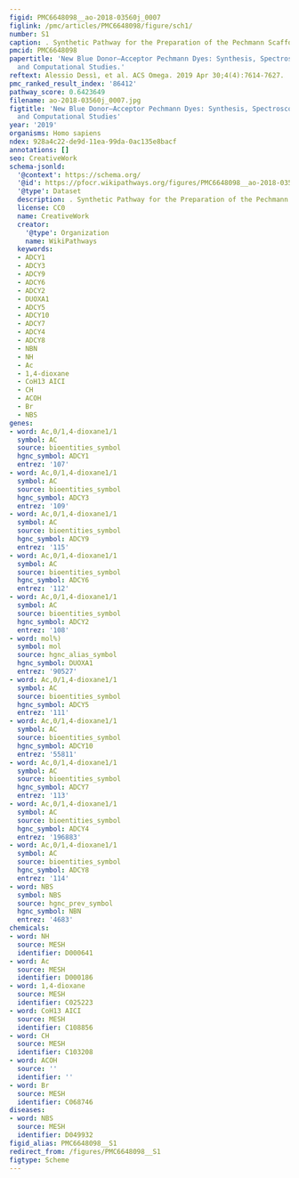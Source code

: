 ```yaml
---
figid: PMC6648098__ao-2018-03560j_0007
figlink: /pmc/articles/PMC6648098/figure/sch1/
number: S1
caption: . Synthetic Pathway for the Preparation of the Pechmann Scaffold.
pmcid: PMC6648098
papertitle: 'New Blue Donor–Acceptor Pechmann Dyes: Synthesis, Spectroscopic, Electrochemical,
  and Computational Studies.'
reftext: Alessio Dessì, et al. ACS Omega. 2019 Apr 30;4(4):7614-7627.
pmc_ranked_result_index: '86412'
pathway_score: 0.6423649
filename: ao-2018-03560j_0007.jpg
figtitle: 'New Blue Donor–Acceptor Pechmann Dyes: Synthesis, Spectroscopic, Electrochemical,
  and Computational Studies'
year: '2019'
organisms: Homo sapiens
ndex: 928a4c22-de9d-11ea-99da-0ac135e8bacf
annotations: []
seo: CreativeWork
schema-jsonld:
  '@context': https://schema.org/
  '@id': https://pfocr.wikipathways.org/figures/PMC6648098__ao-2018-03560j_0007.html
  '@type': Dataset
  description: . Synthetic Pathway for the Preparation of the Pechmann Scaffold.
  license: CC0
  name: CreativeWork
  creator:
    '@type': Organization
    name: WikiPathways
  keywords:
  - ADCY1
  - ADCY3
  - ADCY9
  - ADCY6
  - ADCY2
  - DUOXA1
  - ADCY5
  - ADCY10
  - ADCY7
  - ADCY4
  - ADCY8
  - NBN
  - NH
  - Ac
  - 1,4-dioxane
  - CoH13 AICI
  - CH
  - ACOH
  - Br
  - NBS
genes:
- word: Ac,0/1,4-dioxane1/1
  symbol: AC
  source: bioentities_symbol
  hgnc_symbol: ADCY1
  entrez: '107'
- word: Ac,0/1,4-dioxane1/1
  symbol: AC
  source: bioentities_symbol
  hgnc_symbol: ADCY3
  entrez: '109'
- word: Ac,0/1,4-dioxane1/1
  symbol: AC
  source: bioentities_symbol
  hgnc_symbol: ADCY9
  entrez: '115'
- word: Ac,0/1,4-dioxane1/1
  symbol: AC
  source: bioentities_symbol
  hgnc_symbol: ADCY6
  entrez: '112'
- word: Ac,0/1,4-dioxane1/1
  symbol: AC
  source: bioentities_symbol
  hgnc_symbol: ADCY2
  entrez: '108'
- word: mol%)
  symbol: mol
  source: hgnc_alias_symbol
  hgnc_symbol: DUOXA1
  entrez: '90527'
- word: Ac,0/1,4-dioxane1/1
  symbol: AC
  source: bioentities_symbol
  hgnc_symbol: ADCY5
  entrez: '111'
- word: Ac,0/1,4-dioxane1/1
  symbol: AC
  source: bioentities_symbol
  hgnc_symbol: ADCY10
  entrez: '55811'
- word: Ac,0/1,4-dioxane1/1
  symbol: AC
  source: bioentities_symbol
  hgnc_symbol: ADCY7
  entrez: '113'
- word: Ac,0/1,4-dioxane1/1
  symbol: AC
  source: bioentities_symbol
  hgnc_symbol: ADCY4
  entrez: '196883'
- word: Ac,0/1,4-dioxane1/1
  symbol: AC
  source: bioentities_symbol
  hgnc_symbol: ADCY8
  entrez: '114'
- word: NBS
  symbol: NBS
  source: hgnc_prev_symbol
  hgnc_symbol: NBN
  entrez: '4683'
chemicals:
- word: NH
  source: MESH
  identifier: D000641
- word: Ac
  source: MESH
  identifier: D000186
- word: 1,4-dioxane
  source: MESH
  identifier: C025223
- word: CoH13 AICI
  source: MESH
  identifier: C108856
- word: CH
  source: MESH
  identifier: C103208
- word: ACOH
  source: ''
  identifier: ''
- word: Br
  source: MESH
  identifier: C068746
diseases:
- word: NBS
  source: MESH
  identifier: D049932
figid_alias: PMC6648098__S1
redirect_from: /figures/PMC6648098__S1
figtype: Scheme
---
```

